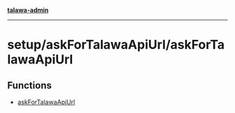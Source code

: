 [**talawa-admin**](../../../README.md)

***

# setup/askForTalawaApiUrl/askForTalawaApiUrl

## Functions

- [askForTalawaApiUrl](functions/askForTalawaApiUrl.md)
